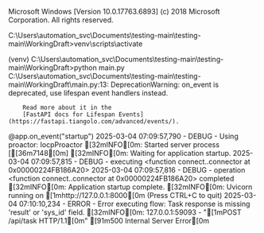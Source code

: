 Microsoft Windows [Version 10.0.17763.6893]
(c) 2018 Microsoft Corporation. All rights reserved.

C:\Users\automation_svc\Documents\testing-main\testing-main\WorkingDraft>venv\scripts\activate

(venv) C:\Users\automation_svc\Documents\testing-main\testing-main\WorkingDraft>python main.py
C:\Users\automation_svc\Documents\testing-main\testing-main\WorkingDraft\main.py:13: DeprecationWarning:
        on_event is deprecated, use lifespan event handlers instead.

        Read more about it in the
        [FastAPI docs for Lifespan Events](https://fastapi.tiangolo.com/advanced/events/).

  @app.on_event("startup")
2025-03-04 07:09:57,790 - DEBUG - Using proactor: IocpProactor
[32mINFO[0m:     Started server process [[36m7148[0m]
[32mINFO[0m:     Waiting for application startup.
2025-03-04 07:09:57,815 - DEBUG - executing <function connect.<locals>.connector at 0x00000224FB186A20>
2025-03-04 07:09:57,816 - DEBUG - operation <function connect.<locals>.connector at 0x00000224FB186A20> completed
[32mINFO[0m:     Application startup complete.
[32mINFO[0m:     Uvicorn running on [1mhttp://127.0.0.1:8000[0m (Press CTRL+C to quit)
2025-03-04 07:10:10,234 - ERROR - Error executing flow: Task response is missing 'result' or 'sys_id' field.
[32mINFO[0m:     127.0.0.1:59093 - "[1mPOST /api/task HTTP/1.1[0m" [91m500 Internal Server Error[0m
